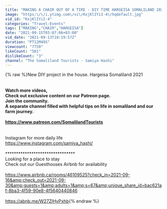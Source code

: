 ```yaml
---
title: "MAKING A CHAIR OUT OF A TIRE - DIY TIME HARGEISA SOMALILAND 2021"
image: "https:\/\/i.ytimg.com\/vi\/KxjKlIYiI-4\/hqdefault.jpg"
vid_id: "KxjKlIYiI-4"
categories: "Travel-Events"
tags: ["MAKING","CHAIR","HARGEISA"]
date: "2021-09-15T03:07:06+03:00"
vid_date: "2021-09-13T18:19:57Z"
duration: "PT12M49S"
viewcount: "7750"
likeCount: "501"
dislikeCount: "3"
channel: "The Somaliland Tourists - Samiya Hashi"
---
```

{% raw %}New DIY project in the house. Hargeisa Somaliland 2021<br />********************************<br /><br />Watch more videos, <br />Check out exclusive content on our Patreon page. <br />Join the community. <br />A separate channel filled with helpful tips on life in somaliland and our farm journey. <br /><br /><a rel="nofollow" target="blank" href="https://www.patreon.com/SomalilandTourists">https://www.patreon.com/SomalilandTourists</a><br /><br />********************************<br />Instagram for more daily life<br /><a rel="nofollow" target="blank" href="https://www.instagram.com/samiya_hashi/">https://www.instagram.com/samiya_hashi/</a><br /><br />********************************<br />Looking for a place to stay <br />Check out our Guesthouses  Airbnb for availability<br /><br /><a rel="nofollow" target="blank" href="https://www.airbnb.ca/rooms/46109525?check_in=2021-09-16&amp;check_out=2021-09-30&amp;guests=1&amp;adults=1&amp;s=67&amp;unique_share_id=bac621af-8ba3-4f59-90e8-4f5640440846">https://www.airbnb.ca/rooms/46109525?check_in=2021-09-16&amp;check_out=2021-09-30&amp;guests=1&amp;adults=1&amp;s=67&amp;unique_share_id=bac621af-8ba3-4f59-90e8-4f5640440846</a><br /><br /><a rel="nofollow" target="blank" href="https://abnb.me/W27ZIHyPxhb">https://abnb.me/W27ZIHyPxhb</a>{% endraw %}
